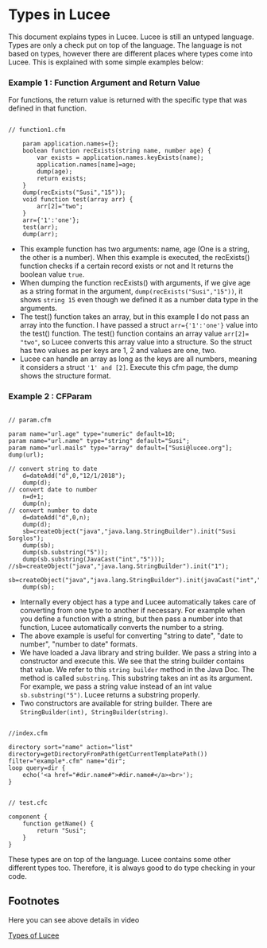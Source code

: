 <!--
{
  "title": "Data Types in Lucee",
  "id": "types-in-lucee",
  "description": "This document explains types in Lucee. Lucee is still an untyped language. Types are only a check put on top of the language.",
  "keywords": [
    "Types",
    "Function argument",
    "Return value",
    "CFParam",
    "Lucee"
  ],
  "categories": [
	"core",
	"decision"
  ],
  "related":[
	"developing-with-lucee-server",
	"tag-param",
	"function-isInstanceOf"
  ]
}
-->

# Types in Lucee

This document explains types in Lucee. Lucee is still an untyped language. Types are only a check put on top of the language. The language is not based on types, however there are different places where types come into Lucee. This is explained with some simple examples below:

### Example 1 : Function Argument and Return Value

For functions, the return value is returned with the specific type that was defined in that function.

```luceescript

// function1.cfm

	param application.names={};
	boolean function recExists(string name, number age) {
		var exists = application.names.keyExists(name);
		application.names[name]=age;
		dump(age);
		return exists;
	}
	dump(recExists("Susi","15"));
	void function test(array arr) {
		arr[2]="two";
	}
	arr={'1':'one'};
	test(arr);
	dump(arr);
```

- This example function has two arguments: name, age (One is a string, the other is a number). When this example is executed, the recExists() function checks if a certain record exists or not and It returns the boolean value `true`.
- When dumping the function recExists() with arguments, if we give age as a string format in the argument, `dump(recExists("Susi","15"))`, it shows `string 15` even though we defined it as a number data type in the arguments.
- The test() function takes an array, but in this example I do not pass an array into the function. I have passed a struct `arr={'1':'one'}` value into the test() function. The test() function contains an array value `arr[2]= "two"`, so Lucee converts this array value into a structure. So the struct has two values as per keys are 1, 2 and values are one, two.
- Lucee can handle an array as long as the keys are all numbers, meaning it considers a struct `'1' and [2]`. Execute this cfm page, the dump shows the structure format.

### Example 2 : CFParam

```luceescript

// param.cfm

param name="url.age" type="numeric" default=10;
param name="url.name" type="string" default="Susi";
param name="url.mails" type="array" default=["Susi@lucee.org"];
dump(url);

// convert string to date
	d=dateAdd("d",0,"12/1/2018");
	dump(d);
// convert date to number
	n=d+1;
	dump(n);
// convert number to date
	d=dateAdd("d",0,n);
	dump(d);
	sb=createObject("java","java.lang.StringBuilder").init("Susi Sorglos");
	dump(sb);
	dump(sb.substring("5"));
	dump(sb.substring(JavaCast("int","5")));
//sb=createObject("java","java.lang.StringBuilder").init("1");
	sb=createObject("java","java.lang.StringBuilder").init(javaCast("int","1"));
	dump(sb);
```

- Internally every object has a type and Lucee automatically takes care of converting from one type to another if necessary. For example when you define a function with a string, but then pass a number into that function, Lucee automatically converts the number to a string.
- The above example is useful for converting "string to date", "date to number", "number to date" formats.
- We have loaded a Java library and string builder. We pass a string into a constructor and execute this. We see that the string builder contains that value. We refer to this `string builder` method in the Java Doc. The method is called `substring`. This substring takes an int as its argument. For example, we pass a string value instead of an int value `sb.substring("5")`. Lucee returns a substring properly.
- Two constructors are available for string builder. There are `StringBuilder(int), StringBuilder(string)`.

```luceescript

//index.cfm

directory sort="name" action="list" directory=getDirectoryFromPath(getCurrentTemplatePath()) filter="example*.cfm" name="dir";
loop query=dir {
	echo('<a href="#dir.name#">#dir.name#</a><br>');
}
```

```luceescript

// test.cfc

component {
	function getName() {
		return "Susi";
	}
}
```

These types are on top of the language. Lucee contains some other different types too. Therefore, it is always good to do type checking in your code.

## Footnotes

Here you can see above details in video

[Types of Lucee](https://youtu.be/02kMrN4PByc)
